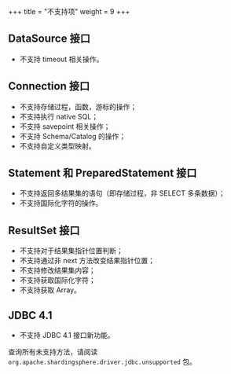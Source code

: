 +++
title = "不支持项"
weight = 9
+++

## DataSource 接口

* 不支持 timeout 相关操作。

## Connection 接口

* 不支持存储过程，函数，游标的操作；
* 不支持执行 native SQL；
* 不支持 savepoint 相关操作；
* 不支持 Schema/Catalog 的操作；
* 不支持自定义类型映射。

## Statement 和 PreparedStatement 接口

* 不支持返回多结果集的语句（即存储过程，非 SELECT 多条数据）；
* 不支持国际化字符的操作。

## ResultSet 接口

* 不支持对于结果集指针位置判断；
* 不支持通过非 next 方法改变结果指针位置；
* 不支持修改结果集内容；
* 不支持获取国际化字符；
* 不支持获取 Array。

## JDBC 4.1

* 不支持 JDBC 4.1 接口新功能。

查询所有未支持方法，请阅读 `org.apache.shardingsphere.driver.jdbc.unsupported` 包。
